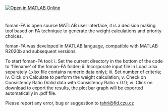 [![Open in MATLAB Online](https://www.mathworks.com/images/responsive/global/open-in-matlab-online.svg)](https://matlab.mathworks.com/open/github/v1?repo=Meyem4/foman-FA&file=projet.m)
# 
foman-FA is open source MATLAB user interface, it is a decision making tool based on FA technique to generate the weight calculations and priority choices. 

foman-FA was developed in MATLAB language, compatible with MATLAB R2020b and subsequent versions. 

To start foman-FA tool: 
i. Set the current directory in the bottom of the code to 'filename' of the foman-FA folder; 
ii. Incorporate input file in Load .xlsx separately (.xlsx file contains numeric data only);
iii. Set number of criteria;
iv. Click on Calculate to perform the weight calculation;
v. Check on Consistency Ratio (Valid data with Consistency Ratio < 0.1);
vi. Click on download to export the results, the plot bar graph will be exported automatically in .pdf file.

Please report any error, bug or suggestion to tahri@fld.czu.cz

